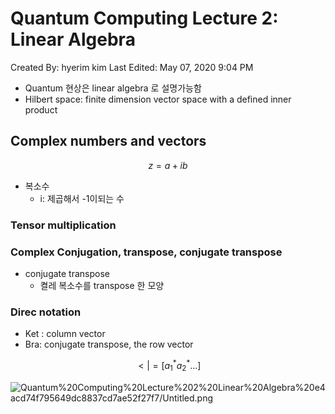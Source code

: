 # Quantum Computing Lecture 2: Linear Algebra

Created By: hyerim kim
Last Edited: May 07, 2020 9:04 PM

- Quantum 현상은 linear algebra 로 설명가능함
- Hilbert space: finite dimension vector space with a defined inner product

## Complex numbers and vectors

$$z = a + ib$$

- 복소수
    - i: 제곱해서 -1이되는 수

### Tensor multiplication

### Complex Conjugation, transpose, conjugate transpose

- conjugate transpose
    - 켤레 복소수를 transpose 한 모양

### Direc notation

- Ket : column vector
- Bra: conjugate transpose, the row vector

$$< | = [a_1^* a_2^* ...]$$

![Quantum%20Computing%20Lecture%202%20Linear%20Algebra%20e4acd74f795649dc8837cd7ae52f27f7/Untitled.png](Quantum%20Computing%20Lecture%202%20Linear%20Algebra%20e4acd74f795649dc8837cd7ae52f27f7/Untitled.png)